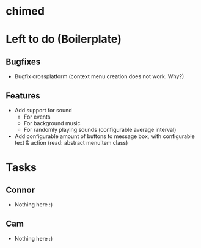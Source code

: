 chimed
======

# Left to do (Boilerplate)
## Bugfixes

- Bugfix crossplatform (context menu creation does not work. Why?)

## Features
- Add support for sound
  - For events
  - For background music
  - For randomly playing sounds (configurable average interval)
- Add configurable amount of buttons to message box, with configurable text & action (read: abstract menuItem class)

# Tasks
## Connor
- Nothing here :)

## Cam
- Nothing here :)
